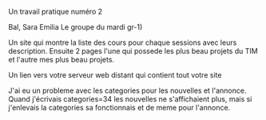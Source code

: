 Un travail pratique numéro 2

Bal, Sara Emilia
Le groupe du mardi gr-1)  

Un site qui montre la liste des cours pour chaque sessions avec leurs description. Ensuite 2 pages l'une qui possede les plus beau projets du TIM et l'autre mes plus beau projets.

Un lien vers votre serveur web distant qui contient tout votre site  

J'ai eu un probleme avec les categories pour les nouvelles et l'annonce. Quand j'écrivais categories=34 les nouvelles ne s'affichaient plus, mais si j'enlevais la categories 
sa fonctionnais et de meme pour l'annonce.
